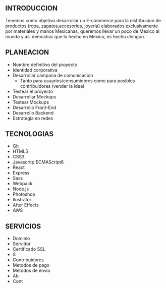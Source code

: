 INTRODUCCION
-------------------------------------------------------

Tenemos como objetivo desarrollar un E-commerce para la distribucion de productos (ropa, zapatos,accesorios, joyeria) elaborados exclusivamente por materiales y manos Mexicanas, queremos llevar un poco de Mexico al mundo y asi demostrar que lo hecho en Mexico, es hecho chingon.

PLANEACION
-------------------------------------------------------

- Nombre definitivo del proyecto 
- Identidad corporativa 
- Desarrollar campana de comunicacion
    - Tanto para usuarios/consumidores como para posibles contribuidores (vender la idea)
- Testear el proyecto
- Desarrollar Mockups
- Testear Mockups
- Desarrollo Front-End
- Desarrollo Backend
- Estrategia en redes

TECNOLOGIAS
---------------------------------------------------------

- Git
- HTML5
- CSS3
- Javascritp ECMAScript6
- React
- Express
- Sass
- Webpack
- Node.js
- Photoshop
- Ilustrator
- After Effects 
- AWS

SERVICIOS
----------------------------------------------------------

- Dominio
- Servidor
- Certificado SSL
- S
- Contribuidores
- Metodos de pago
- Metodos de envio 
- Ab
- Cont



